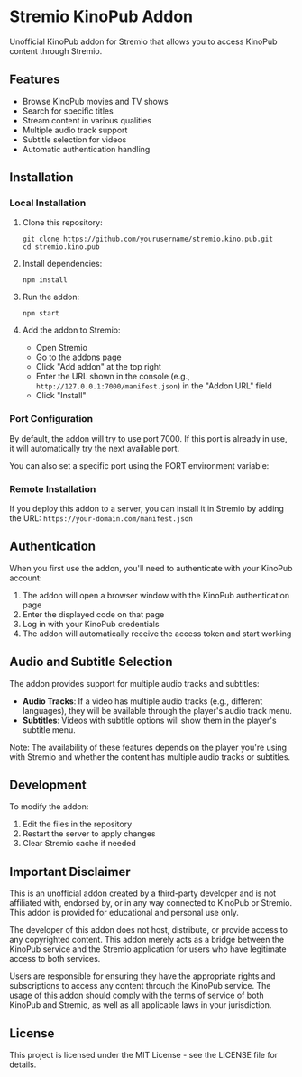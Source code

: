 # Stremio KinoPub Addon

Unofficial KinoPub addon for Stremio that allows you to access KinoPub content through Stremio.

## Features

- Browse KinoPub movies and TV shows
- Search for specific titles
- Stream content in various qualities
- Multiple audio track support
- Subtitle selection for videos
- Automatic authentication handling

## Installation

### Local Installation

1. Clone this repository:
   ```
   git clone https://github.com/yourusername/stremio.kino.pub.git
   cd stremio.kino.pub
   ```

2. Install dependencies:
   ```
   npm install
   ```

3. Run the addon:
   ```
   npm start
   ```

4. Add the addon to Stremio:
   - Open Stremio
   - Go to the addons page
   - Click "Add addon" at the top right
   - Enter the URL shown in the console (e.g., `http://127.0.0.1:7000/manifest.json`) in the "Addon URL" field
   - Click "Install"

### Port Configuration

By default, the addon will try to use port 7000. If this port is already in use, it will automatically try the next available port.

You can also set a specific port using the PORT environment variable:

### Remote Installation

If you deploy this addon to a server, you can install it in Stremio by adding the URL:
`https://your-domain.com/manifest.json`

## Authentication

When you first use the addon, you'll need to authenticate with your KinoPub account:

1. The addon will open a browser window with the KinoPub authentication page
2. Enter the displayed code on that page
3. Log in with your KinoPub credentials
4. The addon will automatically receive the access token and start working

## Audio and Subtitle Selection

The addon provides support for multiple audio tracks and subtitles:

- **Audio Tracks**: If a video has multiple audio tracks (e.g., different languages), they will be available through the player's audio track menu.
- **Subtitles**: Videos with subtitle options will show them in the player's subtitle menu.

Note: The availability of these features depends on the player you're using with Stremio and whether the content has multiple audio tracks or subtitles.

## Development

To modify the addon:

1. Edit the files in the repository
2. Restart the server to apply changes
3. Clear Stremio cache if needed

## Important Disclaimer

This is an unofficial addon created by a third-party developer and is not affiliated with, endorsed by, or in any way connected to KinoPub or Stremio. This addon is provided for educational and personal use only.

The developer of this addon does not host, distribute, or provide access to any copyrighted content. This addon merely acts as a bridge between the KinoPub service and the Stremio application for users who have legitimate access to both services.

Users are responsible for ensuring they have the appropriate rights and subscriptions to access any content through the KinoPub service. The usage of this addon should comply with the terms of service of both KinoPub and Stremio, as well as all applicable laws in your jurisdiction.

## License

This project is licensed under the MIT License - see the LICENSE file for details.
